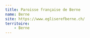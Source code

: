 ```yaml
---
title: Paroisse française de Berne
name: Berne
site: https://www.egliserefberne.ch/
territoire:
    - Berne
---
```



